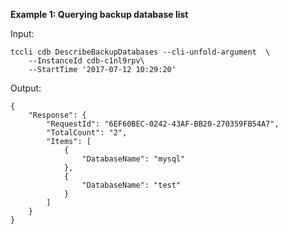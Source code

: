 **Example 1: Querying backup database list**



Input: 

```
tccli cdb DescribeBackupDatabases --cli-unfold-argument  \
    --InstanceId cdb-c1nl9rpv\
    --StartTime '2017-07-12 10:29:20'
```

Output: 
```
{
    "Response": {
        "RequestId": "6EF60BEC-0242-43AF-BB20-270359FB54A7",
        "TotalCount": "2",
        "Items": [
            {
                "DatabaseName": "mysql"
            },
            {
                "DatabaseName": "test"
            }
        ]
    }
}
```

